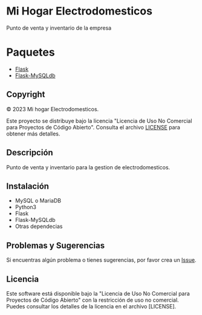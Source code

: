 # Mi Hogar Electrodomesticos
Punto de venta y inventario de la empresa

# Paquetes
- [Flask](https://pypi.org/project/Flask/)
- [Flask-MySQLdb](https://pypi.org/project/Flask-MySQLdb/)

## Copyright
© 2023 Mi hogar Electrodomesticos.

Este proyecto se distribuye bajo la licencia "Licencia de Uso No Comercial para Proyectos de Código Abierto". Consulta el archivo [LICENSE](LICENSE) para obtener más detalles.

## Descripción
Punto de venta y inventario para la gestion de electrodomesticos.

## Instalación
- MySQL o MariaDB
- Python3
- Flask
- Flask-MySQLdb
- Otras dependecias

## Problemas y Sugerencias
Si encuentras algún problema o tienes sugerencias, por favor crea un [Issue](https://github.com/TYisusDv/posElectrodomesticos/issues).

## Licencia
Este software está disponible bajo la "Licencia de Uso No Comercial para Proyectos de Código Abierto" con la restricción de uso no comercial. Puedes consultar los detalles de la licencia en el archivo [LICENSE].
